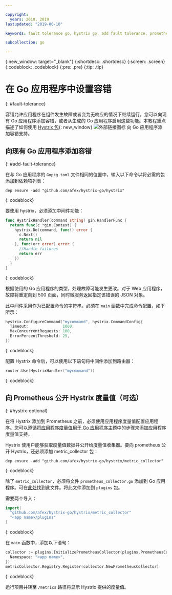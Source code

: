 ```yaml
---

copyright:
  years: 2018, 2019
lastupdated: "2019-06-10"

keywords: fault tolerance go, hystrix go, add fault tolerance, prometheus go, debug go apps

subcollection: go

---
```


{:new_window: target="_blank"}
{:shortdesc: .shortdesc}
{:screen: .screen}
{:codeblock: .codeblock}
{:pre: .pre}
{:tip: .tip}

# 在 Go 应用程序中设置容错
{: #fault-tolerance}

容错允许应用程序在组件发生故障或者变为无响应的情况下继续运行。您可以向现有 Go 应用程序添加容错，或者从生成的 Go 应用程序启用这些功能。本教程重点描述了如何使用 [Hystrix 包](https://godoc.org/github.com/afex/hystrix-go/hystrix){: new_window} ![外部链接图标](../icons/launch-glyph.svg "外部链接图标") 向 Go 应用程序添加容错支持。

## 向现有 Go 应用程序添加容错
{: #add-fault-tolerance}

在与 Go 应用程序的 `Gopkg.toml` 文件相同的位置中，输入以下命令以将必需的包添加到依赖项列表：
```
dep ensure -add "github.com/afex/hystrix-go/hystrix"
```
{: codeblock}

要使用 hystrix，必须添加中间件功能：
```go
func HystrixHandler(command string) gin.HandlerFunc {
  return func(c *gin.Context) {
    hystrix.Do(command, func() error {
      c.Next()
      return nil
    }, func(err error) error {
      //Handle failures
      return err
    })
  }
}
``` 
{: codeblock}

根据使用的 Go 应用程序的类型，处理故障可能发生更改。对于 Web 应用程序，故障将重定向到 500 页面，同时微服务返回指定该错误的 JSON 对象。

此中间件采用作为已配置命令的字符串。必须在 `main` 函数中完成命令配置，如下所示：
```go
hystrix.ConfigureCommand("mycommand", hystrix.CommandConfig{
  Timeout:               1000,
  MaxConcurrentRequests: 100,
  ErrorPercentThreshold: 25,
})
```
{: codeblock}

配置 Hystrix 命令后，可以使用以下语句将中间件添加到路由器：
```go
router.Use(HystrixHandler("mycommand"))
```
{: codeblock}

## 向 Prometheus 公开 Hystrix 度量值（可选）
{: #hystrix-optional}

在将 Hystrix 添加到 Prometheus 之前，必须使用应用程序度量值配置应用程序。您可以遵循[将应用程序度量值用于 Go 应用程序](/docs/go?topic=go-go-appmetrics)主题中的步骤来添加应用程序度量值支持。

Hystrix 使用户能够获取度量值数据并公开给度量值收集器。要向 prometheus 公开 Hystrix，还必须添加 metric_collector 包：
```
dep ensure -add "github.com/afex/hystrix-go/hystrix/metric_collector"
```
{: codeblock}

除了 `metric_collector`，必须将文件 `prometheus_collector.go` 添加到 Go 应用程序。可在[此处](https://github.com/ibm-developer/generator-ibm-core-golang-gin/blob/develop/generators/app/templates/plugins/prometheus_collector.go)找到此文件。将此文件添加到 `plugins` 包。

需要两个导入：
```go
import(
  "github.com/afex/hystrix-go/hystrix/metric_collector"
  "<app name>/plugins"
)
```
{: codeblock}

在 `main` 函数中，添加以下语句：
```go
collector := plugins.InitializePrometheusCollector(plugins.PrometheusCollectorConfig{
  Namespace: "<app name>",
})
metricCollector.Registry.Register(collector.NewPrometheusCollector)
```
{: codeblock}

运行项目并转至 `/metrics` 路径将显示 Hystrix 提供的度量值。
